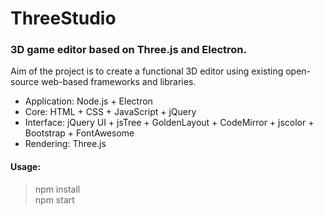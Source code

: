 ThreeStudio
===========

### 3D game editor based on Three.js and Electron. ###

Aim of the project is to create a functional 3D editor using existing open-source web-based frameworks and libraries.
- Application: Node.js + Electron
- Core: HTML + CSS + JavaScript + jQuery
- Interface: jQuery UI + jsTree + GoldenLayout + CodeMirror + jscolor + Bootstrap + FontAwesome
- Rendering: Three.js

#### Usage: ####

> npm install \
> npm start
